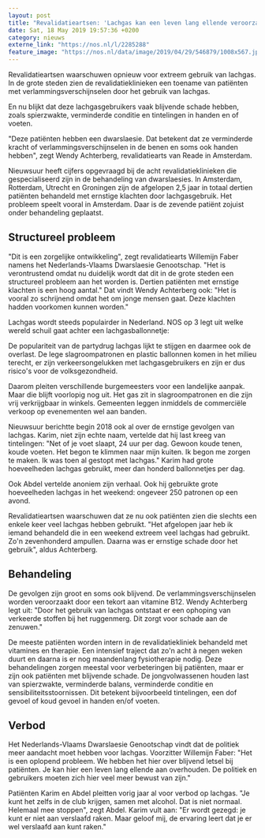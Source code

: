 ```yaml
---
layout: post
title: "Revalidatieartsen: 'Lachgas kan een leven lang ellende veroorzaken'"
date: Sat, 18 May 2019 19:57:36 +0200
category: nieuws
externe_link: "https://nos.nl/l/2285288"
feature_image: "https://nos.nl/data/image/2019/04/29/546879/1008x567.jpg"
---
```


<p>Revalidatieartsen waarschuwen opnieuw voor extreem gebruik van lachgas. In de grote steden zien de revalidatieklinieken een toename van patiënten met verlammingsverschijnselen door het gebruik van lachgas.</p>
<p>En nu blijkt dat deze lachgasgebruikers vaak blijvende schade hebben, zoals spierzwakte, verminderde conditie en tintelingen in handen en of voeten.</p>
<p>"Deze patiënten hebben een dwarslaesie. Dat betekent dat ze verminderde kracht of verlammingsverschijnselen in de benen en soms ook handen hebben", zegt Wendy Achterberg, revalidatiearts van Reade in Amsterdam.</p>
<p>Nieuwsuur heeft cijfers opgevraagd bij de acht revalidatieklinieken die gespecialiseerd zijn in de behandeling van dwarslaesies. In Amsterdam, Rotterdam, Utrecht en Groningen zijn de afgelopen 2,5 jaar in totaal dertien patiënten behandeld met ernstige klachten door lachgasgebruik. Het probleem speelt vooral in Amsterdam. Daar is de zevende patiënt zojuist onder behandeling geplaatst.</p>
<h2>Structureel probleem</h2>
<p>"Dit is een zorgelijke ontwikkeling", zegt revalidatiearts Willemijn Faber namens het Nederlands-Vlaams Dwarslaesie Genootschap. "Het is verontrustend omdat nu duidelijk wordt dat dit in de grote steden een structureel probleem aan het worden is. Dertien patiënten met ernstige klachten is een hoog aantal." Dat vindt Wendy Achterberg ook: "Het is vooral zo schrijnend omdat het om jonge mensen gaat. Deze klachten hadden voorkomen kunnen worden."</p>
<p>Lachgas wordt steeds populairder in Nederland. NOS op 3 legt uit welke wereld schuil gaat achter een lachgasballonnetje:</p>
<p>De populariteit van de partydrug lachgas lijkt te stijgen en daarmee ook de overlast. De lege slagroompatronen en plastic ballonnen komen in het milieu terecht, er zijn verkeersongelukken met lachgasgebruikers en zijn er dus risico's voor de volksgezondheid.</p>
<p>Daarom pleiten verschillende burgemeesters voor een landelijke aanpak. Maar die blijft voorlopig nog uit. Het gas zit in slagroompatronen en die zijn vrij verkrijgbaar in winkels. Gemeenten leggen inmiddels de commerciële verkoop op evenementen wel aan banden.</p>
<p>Nieuwsuur berichtte begin 2018 ook al over de ernstige gevolgen van lachgas. Karim, niet zijn echte naam, vertelde dat hij last kreeg van tintelingen: "Net of je voet slaapt, 24 uur per dag. Gewoon koude tenen, koude voeten. Het begon te klimmen naar mijn kuiten. Ik begon me zorgen te maken. Ik was toen al gestopt met lachgas." Karim had grote hoeveelheden lachgas gebruikt, meer dan honderd ballonnetjes per dag.</p>
<p>Ook Abdel vertelde anoniem zijn verhaal. Ook hij gebruikte grote hoeveelheden lachgas in het weekend: ongeveer 250 patronen op een avond.</p>
<p>Revalidatieartsen waarschuwen dat ze nu ook patiënten zien die slechts een enkele keer veel lachgas hebben gebruikt. "Het afgelopen jaar heb ik iemand behandeld die in een weekend extreem veel lachgas had gebruikt. Zo'n zevenhonderd ampullen. Daarna was er ernstige schade door het gebruik", aldus Achterberg.</p>
<h2>Behandeling</h2>
<p>De gevolgen zijn groot en soms ook blijvend. De verlammingsverschijnselen worden veroorzaakt door een tekort aan vitamine B12. Wendy Achterberg legt uit: "Door het gebruik van lachgas ontstaat er een ophoping van verkeerde stoffen bij het ruggenmerg. Dit zorgt voor schade aan de zenuwen."</p>
<p>De meeste patiënten worden intern in de revalidatiekliniek behandeld met vitamines en therapie. Een intensief traject dat zo'n acht à negen weken duurt en daarna is er nog maandenlang fysiotherapie nodig. Deze behandelingen zorgen meestal voor verbeteringen bij patiënten, maar er zijn ook patiënten met blijvende schade. De jongvolwassenen houden last van spierzwakte, verminderde balans, verminderde conditie en sensibiliteitsstoornissen. Dit betekent bijvoorbeeld tintelingen, een dof gevoel of koud gevoel in handen en/of voeten.</p>
<h2>Verbod</h2>
<p>Het Nederlands-Vlaams Dwarslaesie Genootschap vindt dat de politiek meer aandacht moet hebben voor lachgas. Voorzitter Willemijn Faber: "Het is een oplopend probleem. We hebben het hier over blijvend letsel bij patiënten. Je kan hier een leven lang ellende aan overhouden. De politiek en gebruikers moeten zich hier veel meer bewust van zijn."</p>
<p>Patiënten Karim en Abdel pleitten vorig jaar al voor verbod op lachgas. "Je kunt het zelfs in de club krijgen, samen met alcohol. Dat is niet normaal. Helemaal mee stoppen", zegt Abdel. Karim vult aan: "Er wordt gezegd: je kunt er niet aan verslaafd raken. Maar geloof mij, de ervaring leert dat je er wel verslaafd aan kunt raken."</p>
